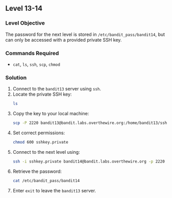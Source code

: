 ## Level 13-14  

### Level Objective  
The password for the next level is stored in `/etc/bandit_pass/bandit14`, but can only be accessed with a provided private SSH key.  

### Commands Required  
- `cat`, `ls`, `ssh`, `scp`, `chmod`  

### Solution  
1. Connect to the `bandit13` server using `ssh`.
2. Locate the private SSH key:
   ```sh
   ls
   ```
3. Copy the key to your local machine:
   ```sh
   scp -P 2220 bandit13@bandit.labs.overthewire.org:/home/bandit13/sshkey.private .
   ```
4. Set correct permissions:
   ```sh
   chmod 600 sshkey.private
   ```
5. Connect to the next level using:
   ```sh
   ssh -i sshkey.private bandit14@bandit.labs.overthewire.org -p 2220
   ```
6. Retrieve the password:
   ```sh
   cat /etc/bandit_pass/bandit14
   ```
7. Enter `exit` to leave the `bandit13` server.
